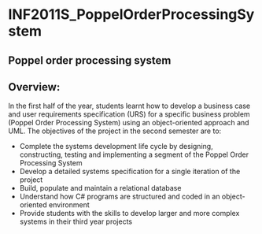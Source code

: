 # INF2011S_PoppelOrderProcessingSystem
Poppel order processing system
----
Overview:
----
In the first half of the year, students learnt how to develop a business case and user requirements specification (URS) for a specific business problem (Poppel Order Processing System) using an object-oriented approach and UML.
The objectives of the project in the second semester are to:
- Complete the systems development life cycle by designing, constructing, testing and implementing a segment of the Poppel Order Processing System
- Develop a detailed systems specification for a single iteration of the project
- Build, populate and maintain a relational database
- Understand how C# programs are structured and coded in an object-oriented environment
- Provide students with the skills to develop larger and more complex systems in their third year projects
